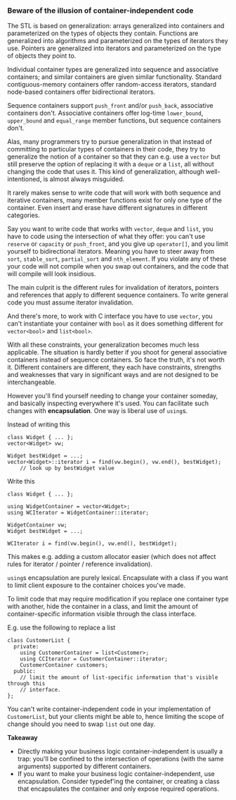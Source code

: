 ### Beware of the illusion of container-independent code

The STL is based on generalization: arrays generalized into containers and parameterized on the types of objects they contain. Functions are generalized into algorithms and parameterized on the types of iterators they use. Pointers are generalized into iterators and parameterized on the type of objects they point to.

Individual container types are generalized into sequence and associative containers; and similar containers are given similar functionality.
Standard contiguous-memory containers offer random-access iterators, standard node-based containers offer bidirectional iterators.

Sequence containers support `push_front` and/or `push_back`, associative containers don't.
Associative containers offer log-time `lower_bound`, `upper_bound` and `equal_range` member functions, but sequence containers don't.

Alas, many programmers try to pursue generalization in that instead of committing to particular types of containers in their code, they try to generalize the notion of a container so that they can e.g. use a `vector` but still preserve the option of replacing it with a `deque` or a `list`, all without changing the code that uses it.
This kind of generalization, although well-intentioned, is almost always misguided.

It rarely makes sense to write code that will work with both sequence and iterative containers, many member functions exist for only one type of the container. Even insert and erase have different signatures in different categories.

Say you want to write code that works with `vector`, `deque` and `list`, you have to code using the intersection of what they offer: you can't use `reserve` or `capacity` or `push_front`, and you give up `operator[]`, and you limit yourself to bidirectional iterators. Meaning you have to steer away from `sort`, `stable_sort`, `partial_sort` and `nth_element`.
If you violate any of these your code will not compile when you swap out containers, and the code that will compile will look insidious.

The main culprit is the different rules for invalidation of iterators, pointers and references that apply to different sequence containers. To write general code you must assume iterator invalidation.

And there's more, to work with C interface you have to use `vector`, you can't instantiate your container with `bool` as it does something different for `vector<bool>` and `list<bool>`.

With all these constraints, your generalization becomes much less applicable. The situation is hardly better if you shoot for general associative containers instead of sequence containers.
So face the truth, it's not worth it. Different containers are different, they each have constraints, strengths and weaknesses that vary in significant ways and are not designed to be interchangeable.

However you'll find yourself needing to change your container someday, and basically inspecting everywhere it's used. You can facilitate such changes with **encapsulation**.
One way is liberal use of `using`s.

Instead of writing this
```
class Widget { ... };
vector<Widget> vw;

Widget bestWidget = ...;
vector<Widget>::iterator i = find(vw.begin(), vw.end(), bestWidget);
    // look up by bestWidget value
```
Write this
```
class Widget { ... };

using WidgetContainer = vector<Widget>;
using WCIterator = WidgetContainer::iterator;

WidgetContainer vw;
Widget bestWidget = ...;

WCIterator i = find(vw.begin(), vw.end(), bestWidget);
```

This makes e.g. adding a custom allocator easier (which does not affect rules for iterator / pointer / reference invalidation).

`using`s encapsulation are purely lexical.
Encapsulate with a class if you want to limit client exposure to the container choices you've made.

To limit code that may require modification if you replace one container type with another, hide the container in a class, and limit the amount of container-specific information visible through the class interface.

E.g. use the following to replace a list
```
class CustomerList {
  private:
    using CustomerContainer = list<Customer>;
    using CCIterator = CustomerContainer::iterator;
    CustomerContainer customers;
  public:
    // limit the amount of list-specific information that's visible through this
    // interface.
};
```
You can't write container-independent code in your implementation of `CustomerList`, but your clients might be able to, hence limiting the scope of change should you need to swap `list` out one day.

**Takeaway**

* Directly making your business logic container-independent is usually a trap: you'll be confined to the intersection of operations (with the same arguments) supported by different containers.
* If you want to make your business logic container-independent, use encapsulation. Consider typedef'ing the container, or creating a class that encapsulates the container and only expose required operations.

